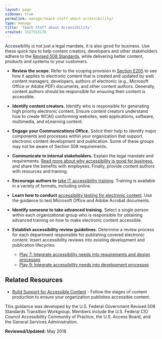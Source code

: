 ```yaml
---
layout: page
sidenav: true
permalink: manage/teach-staff-about-accessibility/
type: manage
title: 'Teach Staff about Accessibility'
created: 1527553139
---
```


Accessibility is not just a legal mandate, it is also good for business. Use these quick tips to help content creators, developers and other stakeholders adhere to the  [Revised 508 Standards][1], while delivering better content, products and systems to your customers.

  * **Review the scope.** Refer to the scoping provision in [Section E205][2] to see how it applies to electronic content that is created and updated by web content managers, developers, authors of electronic (e.g., Microsoft Office or Adobe PDF) documents, and other content authors. Generally, content authors should be responsible for ensuring their content is accessible.

  * **Identify content creators.** Identify who is responsible for generating high priority electronic content. Ensure content creators understand how to create WCAG conforming websites, web applications, software, multimedia, and eLearning content.

  * **Engage your Communications Office.** Solicit their help to identify major components and processes within your organization that support electronic content development and publication. Some of these groups may not be aware of Section 508 requirements.

  * **Communicate to internal stakeholders.** Explain the legal mandate and requirements.  [Read more about why accessibility is good for business][3], and share the benefits with employees. Finally, provide content authors with resources and training.

  * **Encourage authors to**  [take IT accessibility training][4]. Training is available in a variety of formats, including online.

  * **Learn how to conduct**  [accessibility testing for electronic content][5]. Use the guidance to test Microsoft Office and Adobe Acrobat documents.

  * **Identify someone to take advanced training.** Select a single person within each organizational group who is responsible for obtaining advanced training on how to make electronic content accessible.

  * **Establish accessibility review guidelines.** Determine a review process for each department responsible for publishing covered electronic content. Insert accessibility reviews into existing development and publication lifecycles.

    *  [Play 7: Integrate accessibility needs into requirements and design processes][6]
    *  [Play 9: Integrate accessibility needs into development processes][7]

## Related Resources

  * [Build Support for Accessible Content][8] - Follow the stages of content production to ensure your organization publishes accessible content. 

This guidance was developed by the U.S. Federal Government Revised 508 Standards Transition Workgroup. Members include the U.S. Federal CIO Council Accessibility Community of Practice, the U.S. Access Board, and the General Services Administration.

  


**Reviewed/Updated:** May 2018

 [1]: https://www.access-board.gov/guidelines-and-standards/communications-and-it/about-the-ict-refresh/final-rule/text-of-the-standards-and-guidelines
 [2]: https://www.access-board.gov/guidelines-and-standards/communications-and-it/about-the-ict-refresh/final-rule/text-of-the-standards-and-guidelines#E205-content
 [3]: {{site.baseurl}}/blog/infographic-the-case-for-universal-design
 [4]: {{site.baseurl}}/training/508-training
 [5]: {{site.baseurl}}/test
 [6]: {{site.baseurl}}/tools/playbooks/technology-accessibility-playbook/play07
 [7]: {{site.baseurl}}/tools/playbooks/technology-accessibility-playbook/play09
 [8]: {{site.baseurl}}/manage/support-accessible-content